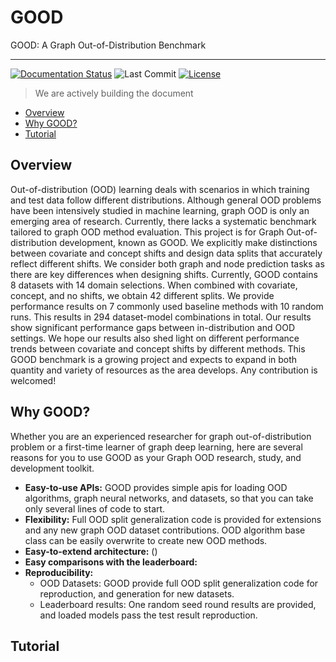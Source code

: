 # GOOD
GOOD: A Graph Out-of-Distribution Benchmark

------------------------------

[license-url]: https://github.com/divelab/GOOD/blob/main/LICENSE
[license-image]:https://img.shields.io/badge/license-GPL3.0-green.svg

[![Documentation Status](https://readthedocs.org/projects/good/badge/?version=latest)](https://good.readthedocs.io/en/latest/?badge=latest)
![Last Commit](https://img.shields.io/github/last-commit/divelab/DIG)
[![License][license-image]][license-url]
> We are actively building the document

* [Overview](#overview)
* [Why GOOD?](#why-good?)
* [Tutorial](#tutorial)

## Overview

Out-of-distribution (OOD) learning deals with scenarios in which training and test data follow different distributions. 
Although general OOD problems have been intensively studied in machine learning, graph OOD is only an emerging area of research. 
Currently, there lacks a systematic benchmark tailored to graph OOD method evaluation. 
This project is for Graph Out-of-distribution development, known as GOOD.
We explicitly make distinctions between covariate and concept shifts and design data splits that accurately reflect different shifts. 
We consider both graph and node prediction tasks as there are key differences when designing shifts. 
Currently, GOOD contains 8 datasets with 14 domain selections. When combined with covariate, concept, and no shifts, we obtain 42 different splits. 
We provide performance results on 7 commonly used baseline methods with 10 random runs. 
This results in 294 dataset-model combinations in total. Our results show significant performance gaps between in-distribution and OOD settings. 
We hope our results also shed light on different performance trends between covariate and concept shifts by different methods. 
This GOOD benchmark is a growing project and expects to expand in both quantity and variety of resources as the area develops.
Any contribution is welcomed!

## Why GOOD?

Whether you are an experienced researcher for graph out-of-distribution problem or a first-time learner of graph deep learning, 
here are several reasons for you to use GOOD as your Graph OOD research, study, and development toolkit.

* **Easy-to-use APIs:** GOOD provides simple apis for loading OOD algorithms, graph neural networks, and datasets, so that you can take only several lines of code to start.
* **Flexibility:** Full OOD split generalization code is provided for extensions and any new graph OOD dataset contributions.
OOD algorithm base class can be easily overwrite to create new OOD methods.
* **Easy-to-extend architecture:** ()
* **Easy comparisons with the leaderboard:**
* **Reproducibility:** 
  * OOD Datasets: GOOD provide full OOD split generalization code for reproduction, and generation for new datasets.
  * Leaderboard results: One random seed round results are provided, and loaded models pass the test result reproduction.

## Tutorial

